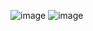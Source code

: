 ![image](https://github.com/user-attachments/assets/6e59a524-b181-4e3d-a7eb-43da41a23768)
![image](https://github.com/user-attachments/assets/10369fe8-7219-4239-8f1c-bc731e502b91)
